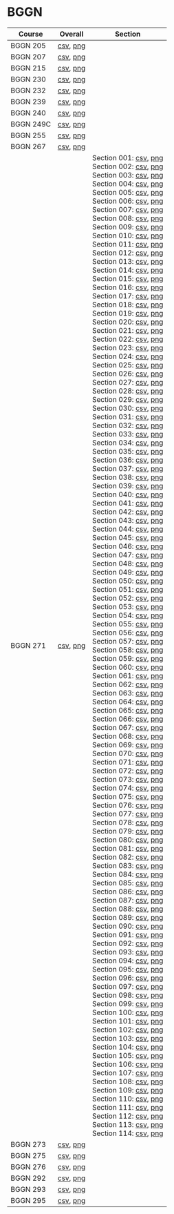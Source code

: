 # BGGN

| Course | Overall | Section |
| ------ | ------- | ------- |
| BGGN 205 | [csv](https://github.com/UCSD-Historical-Enrollment-Data/2025Spring/blob/main/overall/BGGN%20205.csv), [png](https://raw.githubusercontent.com/UCSD-Historical-Enrollment-Data/2025Spring/main/plot_overall/BGGN%20205.png) |  |
| BGGN 207 | [csv](https://github.com/UCSD-Historical-Enrollment-Data/2025Spring/blob/main/overall/BGGN%20207.csv), [png](https://raw.githubusercontent.com/UCSD-Historical-Enrollment-Data/2025Spring/main/plot_overall/BGGN%20207.png) |  |
| BGGN 215 | [csv](https://github.com/UCSD-Historical-Enrollment-Data/2025Spring/blob/main/overall/BGGN%20215.csv), [png](https://raw.githubusercontent.com/UCSD-Historical-Enrollment-Data/2025Spring/main/plot_overall/BGGN%20215.png) |  |
| BGGN 230 | [csv](https://github.com/UCSD-Historical-Enrollment-Data/2025Spring/blob/main/overall/BGGN%20230.csv), [png](https://raw.githubusercontent.com/UCSD-Historical-Enrollment-Data/2025Spring/main/plot_overall/BGGN%20230.png) |  |
| BGGN 232 | [csv](https://github.com/UCSD-Historical-Enrollment-Data/2025Spring/blob/main/overall/BGGN%20232.csv), [png](https://raw.githubusercontent.com/UCSD-Historical-Enrollment-Data/2025Spring/main/plot_overall/BGGN%20232.png) |  |
| BGGN 239 | [csv](https://github.com/UCSD-Historical-Enrollment-Data/2025Spring/blob/main/overall/BGGN%20239.csv), [png](https://raw.githubusercontent.com/UCSD-Historical-Enrollment-Data/2025Spring/main/plot_overall/BGGN%20239.png) |  |
| BGGN 240 | [csv](https://github.com/UCSD-Historical-Enrollment-Data/2025Spring/blob/main/overall/BGGN%20240.csv), [png](https://raw.githubusercontent.com/UCSD-Historical-Enrollment-Data/2025Spring/main/plot_overall/BGGN%20240.png) |  |
| BGGN 249C | [csv](https://github.com/UCSD-Historical-Enrollment-Data/2025Spring/blob/main/overall/BGGN%20249C.csv), [png](https://raw.githubusercontent.com/UCSD-Historical-Enrollment-Data/2025Spring/main/plot_overall/BGGN%20249C.png) |  |
| BGGN 255 | [csv](https://github.com/UCSD-Historical-Enrollment-Data/2025Spring/blob/main/overall/BGGN%20255.csv), [png](https://raw.githubusercontent.com/UCSD-Historical-Enrollment-Data/2025Spring/main/plot_overall/BGGN%20255.png) |  |
| BGGN 267 | [csv](https://github.com/UCSD-Historical-Enrollment-Data/2025Spring/blob/main/overall/BGGN%20267.csv), [png](https://raw.githubusercontent.com/UCSD-Historical-Enrollment-Data/2025Spring/main/plot_overall/BGGN%20267.png) |  |
| BGGN 271 | [csv](https://github.com/UCSD-Historical-Enrollment-Data/2025Spring/blob/main/overall/BGGN%20271.csv), [png](https://raw.githubusercontent.com/UCSD-Historical-Enrollment-Data/2025Spring/main/plot_overall/BGGN%20271.png) | Section 001: [csv](https://github.com/UCSD-Historical-Enrollment-Data/2025Spring/blob/main/section/BGGN%20271_001.csv), [png](https://raw.githubusercontent.com/UCSD-Historical-Enrollment-Data/2025Spring/main/plot_section/BGGN%20271_001.png)<br>Section 002: [csv](https://github.com/UCSD-Historical-Enrollment-Data/2025Spring/blob/main/section/BGGN%20271_002.csv), [png](https://raw.githubusercontent.com/UCSD-Historical-Enrollment-Data/2025Spring/main/plot_section/BGGN%20271_002.png)<br>Section 003: [csv](https://github.com/UCSD-Historical-Enrollment-Data/2025Spring/blob/main/section/BGGN%20271_003.csv), [png](https://raw.githubusercontent.com/UCSD-Historical-Enrollment-Data/2025Spring/main/plot_section/BGGN%20271_003.png)<br>Section 004: [csv](https://github.com/UCSD-Historical-Enrollment-Data/2025Spring/blob/main/section/BGGN%20271_004.csv), [png](https://raw.githubusercontent.com/UCSD-Historical-Enrollment-Data/2025Spring/main/plot_section/BGGN%20271_004.png)<br>Section 005: [csv](https://github.com/UCSD-Historical-Enrollment-Data/2025Spring/blob/main/section/BGGN%20271_005.csv), [png](https://raw.githubusercontent.com/UCSD-Historical-Enrollment-Data/2025Spring/main/plot_section/BGGN%20271_005.png)<br>Section 006: [csv](https://github.com/UCSD-Historical-Enrollment-Data/2025Spring/blob/main/section/BGGN%20271_006.csv), [png](https://raw.githubusercontent.com/UCSD-Historical-Enrollment-Data/2025Spring/main/plot_section/BGGN%20271_006.png)<br>Section 007: [csv](https://github.com/UCSD-Historical-Enrollment-Data/2025Spring/blob/main/section/BGGN%20271_007.csv), [png](https://raw.githubusercontent.com/UCSD-Historical-Enrollment-Data/2025Spring/main/plot_section/BGGN%20271_007.png)<br>Section 008: [csv](https://github.com/UCSD-Historical-Enrollment-Data/2025Spring/blob/main/section/BGGN%20271_008.csv), [png](https://raw.githubusercontent.com/UCSD-Historical-Enrollment-Data/2025Spring/main/plot_section/BGGN%20271_008.png)<br>Section 009: [csv](https://github.com/UCSD-Historical-Enrollment-Data/2025Spring/blob/main/section/BGGN%20271_009.csv), [png](https://raw.githubusercontent.com/UCSD-Historical-Enrollment-Data/2025Spring/main/plot_section/BGGN%20271_009.png)<br>Section 010: [csv](https://github.com/UCSD-Historical-Enrollment-Data/2025Spring/blob/main/section/BGGN%20271_010.csv), [png](https://raw.githubusercontent.com/UCSD-Historical-Enrollment-Data/2025Spring/main/plot_section/BGGN%20271_010.png)<br>Section 011: [csv](https://github.com/UCSD-Historical-Enrollment-Data/2025Spring/blob/main/section/BGGN%20271_011.csv), [png](https://raw.githubusercontent.com/UCSD-Historical-Enrollment-Data/2025Spring/main/plot_section/BGGN%20271_011.png)<br>Section 012: [csv](https://github.com/UCSD-Historical-Enrollment-Data/2025Spring/blob/main/section/BGGN%20271_012.csv), [png](https://raw.githubusercontent.com/UCSD-Historical-Enrollment-Data/2025Spring/main/plot_section/BGGN%20271_012.png)<br>Section 013: [csv](https://github.com/UCSD-Historical-Enrollment-Data/2025Spring/blob/main/section/BGGN%20271_013.csv), [png](https://raw.githubusercontent.com/UCSD-Historical-Enrollment-Data/2025Spring/main/plot_section/BGGN%20271_013.png)<br>Section 014: [csv](https://github.com/UCSD-Historical-Enrollment-Data/2025Spring/blob/main/section/BGGN%20271_014.csv), [png](https://raw.githubusercontent.com/UCSD-Historical-Enrollment-Data/2025Spring/main/plot_section/BGGN%20271_014.png)<br>Section 015: [csv](https://github.com/UCSD-Historical-Enrollment-Data/2025Spring/blob/main/section/BGGN%20271_015.csv), [png](https://raw.githubusercontent.com/UCSD-Historical-Enrollment-Data/2025Spring/main/plot_section/BGGN%20271_015.png)<br>Section 016: [csv](https://github.com/UCSD-Historical-Enrollment-Data/2025Spring/blob/main/section/BGGN%20271_016.csv), [png](https://raw.githubusercontent.com/UCSD-Historical-Enrollment-Data/2025Spring/main/plot_section/BGGN%20271_016.png)<br>Section 017: [csv](https://github.com/UCSD-Historical-Enrollment-Data/2025Spring/blob/main/section/BGGN%20271_017.csv), [png](https://raw.githubusercontent.com/UCSD-Historical-Enrollment-Data/2025Spring/main/plot_section/BGGN%20271_017.png)<br>Section 018: [csv](https://github.com/UCSD-Historical-Enrollment-Data/2025Spring/blob/main/section/BGGN%20271_018.csv), [png](https://raw.githubusercontent.com/UCSD-Historical-Enrollment-Data/2025Spring/main/plot_section/BGGN%20271_018.png)<br>Section 019: [csv](https://github.com/UCSD-Historical-Enrollment-Data/2025Spring/blob/main/section/BGGN%20271_019.csv), [png](https://raw.githubusercontent.com/UCSD-Historical-Enrollment-Data/2025Spring/main/plot_section/BGGN%20271_019.png)<br>Section 020: [csv](https://github.com/UCSD-Historical-Enrollment-Data/2025Spring/blob/main/section/BGGN%20271_020.csv), [png](https://raw.githubusercontent.com/UCSD-Historical-Enrollment-Data/2025Spring/main/plot_section/BGGN%20271_020.png)<br>Section 021: [csv](https://github.com/UCSD-Historical-Enrollment-Data/2025Spring/blob/main/section/BGGN%20271_021.csv), [png](https://raw.githubusercontent.com/UCSD-Historical-Enrollment-Data/2025Spring/main/plot_section/BGGN%20271_021.png)<br>Section 022: [csv](https://github.com/UCSD-Historical-Enrollment-Data/2025Spring/blob/main/section/BGGN%20271_022.csv), [png](https://raw.githubusercontent.com/UCSD-Historical-Enrollment-Data/2025Spring/main/plot_section/BGGN%20271_022.png)<br>Section 023: [csv](https://github.com/UCSD-Historical-Enrollment-Data/2025Spring/blob/main/section/BGGN%20271_023.csv), [png](https://raw.githubusercontent.com/UCSD-Historical-Enrollment-Data/2025Spring/main/plot_section/BGGN%20271_023.png)<br>Section 024: [csv](https://github.com/UCSD-Historical-Enrollment-Data/2025Spring/blob/main/section/BGGN%20271_024.csv), [png](https://raw.githubusercontent.com/UCSD-Historical-Enrollment-Data/2025Spring/main/plot_section/BGGN%20271_024.png)<br>Section 025: [csv](https://github.com/UCSD-Historical-Enrollment-Data/2025Spring/blob/main/section/BGGN%20271_025.csv), [png](https://raw.githubusercontent.com/UCSD-Historical-Enrollment-Data/2025Spring/main/plot_section/BGGN%20271_025.png)<br>Section 026: [csv](https://github.com/UCSD-Historical-Enrollment-Data/2025Spring/blob/main/section/BGGN%20271_026.csv), [png](https://raw.githubusercontent.com/UCSD-Historical-Enrollment-Data/2025Spring/main/plot_section/BGGN%20271_026.png)<br>Section 027: [csv](https://github.com/UCSD-Historical-Enrollment-Data/2025Spring/blob/main/section/BGGN%20271_027.csv), [png](https://raw.githubusercontent.com/UCSD-Historical-Enrollment-Data/2025Spring/main/plot_section/BGGN%20271_027.png)<br>Section 028: [csv](https://github.com/UCSD-Historical-Enrollment-Data/2025Spring/blob/main/section/BGGN%20271_028.csv), [png](https://raw.githubusercontent.com/UCSD-Historical-Enrollment-Data/2025Spring/main/plot_section/BGGN%20271_028.png)<br>Section 029: [csv](https://github.com/UCSD-Historical-Enrollment-Data/2025Spring/blob/main/section/BGGN%20271_029.csv), [png](https://raw.githubusercontent.com/UCSD-Historical-Enrollment-Data/2025Spring/main/plot_section/BGGN%20271_029.png)<br>Section 030: [csv](https://github.com/UCSD-Historical-Enrollment-Data/2025Spring/blob/main/section/BGGN%20271_030.csv), [png](https://raw.githubusercontent.com/UCSD-Historical-Enrollment-Data/2025Spring/main/plot_section/BGGN%20271_030.png)<br>Section 031: [csv](https://github.com/UCSD-Historical-Enrollment-Data/2025Spring/blob/main/section/BGGN%20271_031.csv), [png](https://raw.githubusercontent.com/UCSD-Historical-Enrollment-Data/2025Spring/main/plot_section/BGGN%20271_031.png)<br>Section 032: [csv](https://github.com/UCSD-Historical-Enrollment-Data/2025Spring/blob/main/section/BGGN%20271_032.csv), [png](https://raw.githubusercontent.com/UCSD-Historical-Enrollment-Data/2025Spring/main/plot_section/BGGN%20271_032.png)<br>Section 033: [csv](https://github.com/UCSD-Historical-Enrollment-Data/2025Spring/blob/main/section/BGGN%20271_033.csv), [png](https://raw.githubusercontent.com/UCSD-Historical-Enrollment-Data/2025Spring/main/plot_section/BGGN%20271_033.png)<br>Section 034: [csv](https://github.com/UCSD-Historical-Enrollment-Data/2025Spring/blob/main/section/BGGN%20271_034.csv), [png](https://raw.githubusercontent.com/UCSD-Historical-Enrollment-Data/2025Spring/main/plot_section/BGGN%20271_034.png)<br>Section 035: [csv](https://github.com/UCSD-Historical-Enrollment-Data/2025Spring/blob/main/section/BGGN%20271_035.csv), [png](https://raw.githubusercontent.com/UCSD-Historical-Enrollment-Data/2025Spring/main/plot_section/BGGN%20271_035.png)<br>Section 036: [csv](https://github.com/UCSD-Historical-Enrollment-Data/2025Spring/blob/main/section/BGGN%20271_036.csv), [png](https://raw.githubusercontent.com/UCSD-Historical-Enrollment-Data/2025Spring/main/plot_section/BGGN%20271_036.png)<br>Section 037: [csv](https://github.com/UCSD-Historical-Enrollment-Data/2025Spring/blob/main/section/BGGN%20271_037.csv), [png](https://raw.githubusercontent.com/UCSD-Historical-Enrollment-Data/2025Spring/main/plot_section/BGGN%20271_037.png)<br>Section 038: [csv](https://github.com/UCSD-Historical-Enrollment-Data/2025Spring/blob/main/section/BGGN%20271_038.csv), [png](https://raw.githubusercontent.com/UCSD-Historical-Enrollment-Data/2025Spring/main/plot_section/BGGN%20271_038.png)<br>Section 039: [csv](https://github.com/UCSD-Historical-Enrollment-Data/2025Spring/blob/main/section/BGGN%20271_039.csv), [png](https://raw.githubusercontent.com/UCSD-Historical-Enrollment-Data/2025Spring/main/plot_section/BGGN%20271_039.png)<br>Section 040: [csv](https://github.com/UCSD-Historical-Enrollment-Data/2025Spring/blob/main/section/BGGN%20271_040.csv), [png](https://raw.githubusercontent.com/UCSD-Historical-Enrollment-Data/2025Spring/main/plot_section/BGGN%20271_040.png)<br>Section 041: [csv](https://github.com/UCSD-Historical-Enrollment-Data/2025Spring/blob/main/section/BGGN%20271_041.csv), [png](https://raw.githubusercontent.com/UCSD-Historical-Enrollment-Data/2025Spring/main/plot_section/BGGN%20271_041.png)<br>Section 042: [csv](https://github.com/UCSD-Historical-Enrollment-Data/2025Spring/blob/main/section/BGGN%20271_042.csv), [png](https://raw.githubusercontent.com/UCSD-Historical-Enrollment-Data/2025Spring/main/plot_section/BGGN%20271_042.png)<br>Section 043: [csv](https://github.com/UCSD-Historical-Enrollment-Data/2025Spring/blob/main/section/BGGN%20271_043.csv), [png](https://raw.githubusercontent.com/UCSD-Historical-Enrollment-Data/2025Spring/main/plot_section/BGGN%20271_043.png)<br>Section 044: [csv](https://github.com/UCSD-Historical-Enrollment-Data/2025Spring/blob/main/section/BGGN%20271_044.csv), [png](https://raw.githubusercontent.com/UCSD-Historical-Enrollment-Data/2025Spring/main/plot_section/BGGN%20271_044.png)<br>Section 045: [csv](https://github.com/UCSD-Historical-Enrollment-Data/2025Spring/blob/main/section/BGGN%20271_045.csv), [png](https://raw.githubusercontent.com/UCSD-Historical-Enrollment-Data/2025Spring/main/plot_section/BGGN%20271_045.png)<br>Section 046: [csv](https://github.com/UCSD-Historical-Enrollment-Data/2025Spring/blob/main/section/BGGN%20271_046.csv), [png](https://raw.githubusercontent.com/UCSD-Historical-Enrollment-Data/2025Spring/main/plot_section/BGGN%20271_046.png)<br>Section 047: [csv](https://github.com/UCSD-Historical-Enrollment-Data/2025Spring/blob/main/section/BGGN%20271_047.csv), [png](https://raw.githubusercontent.com/UCSD-Historical-Enrollment-Data/2025Spring/main/plot_section/BGGN%20271_047.png)<br>Section 048: [csv](https://github.com/UCSD-Historical-Enrollment-Data/2025Spring/blob/main/section/BGGN%20271_048.csv), [png](https://raw.githubusercontent.com/UCSD-Historical-Enrollment-Data/2025Spring/main/plot_section/BGGN%20271_048.png)<br>Section 049: [csv](https://github.com/UCSD-Historical-Enrollment-Data/2025Spring/blob/main/section/BGGN%20271_049.csv), [png](https://raw.githubusercontent.com/UCSD-Historical-Enrollment-Data/2025Spring/main/plot_section/BGGN%20271_049.png)<br>Section 050: [csv](https://github.com/UCSD-Historical-Enrollment-Data/2025Spring/blob/main/section/BGGN%20271_050.csv), [png](https://raw.githubusercontent.com/UCSD-Historical-Enrollment-Data/2025Spring/main/plot_section/BGGN%20271_050.png)<br>Section 051: [csv](https://github.com/UCSD-Historical-Enrollment-Data/2025Spring/blob/main/section/BGGN%20271_051.csv), [png](https://raw.githubusercontent.com/UCSD-Historical-Enrollment-Data/2025Spring/main/plot_section/BGGN%20271_051.png)<br>Section 052: [csv](https://github.com/UCSD-Historical-Enrollment-Data/2025Spring/blob/main/section/BGGN%20271_052.csv), [png](https://raw.githubusercontent.com/UCSD-Historical-Enrollment-Data/2025Spring/main/plot_section/BGGN%20271_052.png)<br>Section 053: [csv](https://github.com/UCSD-Historical-Enrollment-Data/2025Spring/blob/main/section/BGGN%20271_053.csv), [png](https://raw.githubusercontent.com/UCSD-Historical-Enrollment-Data/2025Spring/main/plot_section/BGGN%20271_053.png)<br>Section 054: [csv](https://github.com/UCSD-Historical-Enrollment-Data/2025Spring/blob/main/section/BGGN%20271_054.csv), [png](https://raw.githubusercontent.com/UCSD-Historical-Enrollment-Data/2025Spring/main/plot_section/BGGN%20271_054.png)<br>Section 055: [csv](https://github.com/UCSD-Historical-Enrollment-Data/2025Spring/blob/main/section/BGGN%20271_055.csv), [png](https://raw.githubusercontent.com/UCSD-Historical-Enrollment-Data/2025Spring/main/plot_section/BGGN%20271_055.png)<br>Section 056: [csv](https://github.com/UCSD-Historical-Enrollment-Data/2025Spring/blob/main/section/BGGN%20271_056.csv), [png](https://raw.githubusercontent.com/UCSD-Historical-Enrollment-Data/2025Spring/main/plot_section/BGGN%20271_056.png)<br>Section 057: [csv](https://github.com/UCSD-Historical-Enrollment-Data/2025Spring/blob/main/section/BGGN%20271_057.csv), [png](https://raw.githubusercontent.com/UCSD-Historical-Enrollment-Data/2025Spring/main/plot_section/BGGN%20271_057.png)<br>Section 058: [csv](https://github.com/UCSD-Historical-Enrollment-Data/2025Spring/blob/main/section/BGGN%20271_058.csv), [png](https://raw.githubusercontent.com/UCSD-Historical-Enrollment-Data/2025Spring/main/plot_section/BGGN%20271_058.png)<br>Section 059: [csv](https://github.com/UCSD-Historical-Enrollment-Data/2025Spring/blob/main/section/BGGN%20271_059.csv), [png](https://raw.githubusercontent.com/UCSD-Historical-Enrollment-Data/2025Spring/main/plot_section/BGGN%20271_059.png)<br>Section 060: [csv](https://github.com/UCSD-Historical-Enrollment-Data/2025Spring/blob/main/section/BGGN%20271_060.csv), [png](https://raw.githubusercontent.com/UCSD-Historical-Enrollment-Data/2025Spring/main/plot_section/BGGN%20271_060.png)<br>Section 061: [csv](https://github.com/UCSD-Historical-Enrollment-Data/2025Spring/blob/main/section/BGGN%20271_061.csv), [png](https://raw.githubusercontent.com/UCSD-Historical-Enrollment-Data/2025Spring/main/plot_section/BGGN%20271_061.png)<br>Section 062: [csv](https://github.com/UCSD-Historical-Enrollment-Data/2025Spring/blob/main/section/BGGN%20271_062.csv), [png](https://raw.githubusercontent.com/UCSD-Historical-Enrollment-Data/2025Spring/main/plot_section/BGGN%20271_062.png)<br>Section 063: [csv](https://github.com/UCSD-Historical-Enrollment-Data/2025Spring/blob/main/section/BGGN%20271_063.csv), [png](https://raw.githubusercontent.com/UCSD-Historical-Enrollment-Data/2025Spring/main/plot_section/BGGN%20271_063.png)<br>Section 064: [csv](https://github.com/UCSD-Historical-Enrollment-Data/2025Spring/blob/main/section/BGGN%20271_064.csv), [png](https://raw.githubusercontent.com/UCSD-Historical-Enrollment-Data/2025Spring/main/plot_section/BGGN%20271_064.png)<br>Section 065: [csv](https://github.com/UCSD-Historical-Enrollment-Data/2025Spring/blob/main/section/BGGN%20271_065.csv), [png](https://raw.githubusercontent.com/UCSD-Historical-Enrollment-Data/2025Spring/main/plot_section/BGGN%20271_065.png)<br>Section 066: [csv](https://github.com/UCSD-Historical-Enrollment-Data/2025Spring/blob/main/section/BGGN%20271_066.csv), [png](https://raw.githubusercontent.com/UCSD-Historical-Enrollment-Data/2025Spring/main/plot_section/BGGN%20271_066.png)<br>Section 067: [csv](https://github.com/UCSD-Historical-Enrollment-Data/2025Spring/blob/main/section/BGGN%20271_067.csv), [png](https://raw.githubusercontent.com/UCSD-Historical-Enrollment-Data/2025Spring/main/plot_section/BGGN%20271_067.png)<br>Section 068: [csv](https://github.com/UCSD-Historical-Enrollment-Data/2025Spring/blob/main/section/BGGN%20271_068.csv), [png](https://raw.githubusercontent.com/UCSD-Historical-Enrollment-Data/2025Spring/main/plot_section/BGGN%20271_068.png)<br>Section 069: [csv](https://github.com/UCSD-Historical-Enrollment-Data/2025Spring/blob/main/section/BGGN%20271_069.csv), [png](https://raw.githubusercontent.com/UCSD-Historical-Enrollment-Data/2025Spring/main/plot_section/BGGN%20271_069.png)<br>Section 070: [csv](https://github.com/UCSD-Historical-Enrollment-Data/2025Spring/blob/main/section/BGGN%20271_070.csv), [png](https://raw.githubusercontent.com/UCSD-Historical-Enrollment-Data/2025Spring/main/plot_section/BGGN%20271_070.png)<br>Section 071: [csv](https://github.com/UCSD-Historical-Enrollment-Data/2025Spring/blob/main/section/BGGN%20271_071.csv), [png](https://raw.githubusercontent.com/UCSD-Historical-Enrollment-Data/2025Spring/main/plot_section/BGGN%20271_071.png)<br>Section 072: [csv](https://github.com/UCSD-Historical-Enrollment-Data/2025Spring/blob/main/section/BGGN%20271_072.csv), [png](https://raw.githubusercontent.com/UCSD-Historical-Enrollment-Data/2025Spring/main/plot_section/BGGN%20271_072.png)<br>Section 073: [csv](https://github.com/UCSD-Historical-Enrollment-Data/2025Spring/blob/main/section/BGGN%20271_073.csv), [png](https://raw.githubusercontent.com/UCSD-Historical-Enrollment-Data/2025Spring/main/plot_section/BGGN%20271_073.png)<br>Section 074: [csv](https://github.com/UCSD-Historical-Enrollment-Data/2025Spring/blob/main/section/BGGN%20271_074.csv), [png](https://raw.githubusercontent.com/UCSD-Historical-Enrollment-Data/2025Spring/main/plot_section/BGGN%20271_074.png)<br>Section 075: [csv](https://github.com/UCSD-Historical-Enrollment-Data/2025Spring/blob/main/section/BGGN%20271_075.csv), [png](https://raw.githubusercontent.com/UCSD-Historical-Enrollment-Data/2025Spring/main/plot_section/BGGN%20271_075.png)<br>Section 076: [csv](https://github.com/UCSD-Historical-Enrollment-Data/2025Spring/blob/main/section/BGGN%20271_076.csv), [png](https://raw.githubusercontent.com/UCSD-Historical-Enrollment-Data/2025Spring/main/plot_section/BGGN%20271_076.png)<br>Section 077: [csv](https://github.com/UCSD-Historical-Enrollment-Data/2025Spring/blob/main/section/BGGN%20271_077.csv), [png](https://raw.githubusercontent.com/UCSD-Historical-Enrollment-Data/2025Spring/main/plot_section/BGGN%20271_077.png)<br>Section 078: [csv](https://github.com/UCSD-Historical-Enrollment-Data/2025Spring/blob/main/section/BGGN%20271_078.csv), [png](https://raw.githubusercontent.com/UCSD-Historical-Enrollment-Data/2025Spring/main/plot_section/BGGN%20271_078.png)<br>Section 079: [csv](https://github.com/UCSD-Historical-Enrollment-Data/2025Spring/blob/main/section/BGGN%20271_079.csv), [png](https://raw.githubusercontent.com/UCSD-Historical-Enrollment-Data/2025Spring/main/plot_section/BGGN%20271_079.png)<br>Section 080: [csv](https://github.com/UCSD-Historical-Enrollment-Data/2025Spring/blob/main/section/BGGN%20271_080.csv), [png](https://raw.githubusercontent.com/UCSD-Historical-Enrollment-Data/2025Spring/main/plot_section/BGGN%20271_080.png)<br>Section 081: [csv](https://github.com/UCSD-Historical-Enrollment-Data/2025Spring/blob/main/section/BGGN%20271_081.csv), [png](https://raw.githubusercontent.com/UCSD-Historical-Enrollment-Data/2025Spring/main/plot_section/BGGN%20271_081.png)<br>Section 082: [csv](https://github.com/UCSD-Historical-Enrollment-Data/2025Spring/blob/main/section/BGGN%20271_082.csv), [png](https://raw.githubusercontent.com/UCSD-Historical-Enrollment-Data/2025Spring/main/plot_section/BGGN%20271_082.png)<br>Section 083: [csv](https://github.com/UCSD-Historical-Enrollment-Data/2025Spring/blob/main/section/BGGN%20271_083.csv), [png](https://raw.githubusercontent.com/UCSD-Historical-Enrollment-Data/2025Spring/main/plot_section/BGGN%20271_083.png)<br>Section 084: [csv](https://github.com/UCSD-Historical-Enrollment-Data/2025Spring/blob/main/section/BGGN%20271_084.csv), [png](https://raw.githubusercontent.com/UCSD-Historical-Enrollment-Data/2025Spring/main/plot_section/BGGN%20271_084.png)<br>Section 085: [csv](https://github.com/UCSD-Historical-Enrollment-Data/2025Spring/blob/main/section/BGGN%20271_085.csv), [png](https://raw.githubusercontent.com/UCSD-Historical-Enrollment-Data/2025Spring/main/plot_section/BGGN%20271_085.png)<br>Section 086: [csv](https://github.com/UCSD-Historical-Enrollment-Data/2025Spring/blob/main/section/BGGN%20271_086.csv), [png](https://raw.githubusercontent.com/UCSD-Historical-Enrollment-Data/2025Spring/main/plot_section/BGGN%20271_086.png)<br>Section 087: [csv](https://github.com/UCSD-Historical-Enrollment-Data/2025Spring/blob/main/section/BGGN%20271_087.csv), [png](https://raw.githubusercontent.com/UCSD-Historical-Enrollment-Data/2025Spring/main/plot_section/BGGN%20271_087.png)<br>Section 088: [csv](https://github.com/UCSD-Historical-Enrollment-Data/2025Spring/blob/main/section/BGGN%20271_088.csv), [png](https://raw.githubusercontent.com/UCSD-Historical-Enrollment-Data/2025Spring/main/plot_section/BGGN%20271_088.png)<br>Section 089: [csv](https://github.com/UCSD-Historical-Enrollment-Data/2025Spring/blob/main/section/BGGN%20271_089.csv), [png](https://raw.githubusercontent.com/UCSD-Historical-Enrollment-Data/2025Spring/main/plot_section/BGGN%20271_089.png)<br>Section 090: [csv](https://github.com/UCSD-Historical-Enrollment-Data/2025Spring/blob/main/section/BGGN%20271_090.csv), [png](https://raw.githubusercontent.com/UCSD-Historical-Enrollment-Data/2025Spring/main/plot_section/BGGN%20271_090.png)<br>Section 091: [csv](https://github.com/UCSD-Historical-Enrollment-Data/2025Spring/blob/main/section/BGGN%20271_091.csv), [png](https://raw.githubusercontent.com/UCSD-Historical-Enrollment-Data/2025Spring/main/plot_section/BGGN%20271_091.png)<br>Section 092: [csv](https://github.com/UCSD-Historical-Enrollment-Data/2025Spring/blob/main/section/BGGN%20271_092.csv), [png](https://raw.githubusercontent.com/UCSD-Historical-Enrollment-Data/2025Spring/main/plot_section/BGGN%20271_092.png)<br>Section 093: [csv](https://github.com/UCSD-Historical-Enrollment-Data/2025Spring/blob/main/section/BGGN%20271_093.csv), [png](https://raw.githubusercontent.com/UCSD-Historical-Enrollment-Data/2025Spring/main/plot_section/BGGN%20271_093.png)<br>Section 094: [csv](https://github.com/UCSD-Historical-Enrollment-Data/2025Spring/blob/main/section/BGGN%20271_094.csv), [png](https://raw.githubusercontent.com/UCSD-Historical-Enrollment-Data/2025Spring/main/plot_section/BGGN%20271_094.png)<br>Section 095: [csv](https://github.com/UCSD-Historical-Enrollment-Data/2025Spring/blob/main/section/BGGN%20271_095.csv), [png](https://raw.githubusercontent.com/UCSD-Historical-Enrollment-Data/2025Spring/main/plot_section/BGGN%20271_095.png)<br>Section 096: [csv](https://github.com/UCSD-Historical-Enrollment-Data/2025Spring/blob/main/section/BGGN%20271_096.csv), [png](https://raw.githubusercontent.com/UCSD-Historical-Enrollment-Data/2025Spring/main/plot_section/BGGN%20271_096.png)<br>Section 097: [csv](https://github.com/UCSD-Historical-Enrollment-Data/2025Spring/blob/main/section/BGGN%20271_097.csv), [png](https://raw.githubusercontent.com/UCSD-Historical-Enrollment-Data/2025Spring/main/plot_section/BGGN%20271_097.png)<br>Section 098: [csv](https://github.com/UCSD-Historical-Enrollment-Data/2025Spring/blob/main/section/BGGN%20271_098.csv), [png](https://raw.githubusercontent.com/UCSD-Historical-Enrollment-Data/2025Spring/main/plot_section/BGGN%20271_098.png)<br>Section 099: [csv](https://github.com/UCSD-Historical-Enrollment-Data/2025Spring/blob/main/section/BGGN%20271_099.csv), [png](https://raw.githubusercontent.com/UCSD-Historical-Enrollment-Data/2025Spring/main/plot_section/BGGN%20271_099.png)<br>Section 100: [csv](https://github.com/UCSD-Historical-Enrollment-Data/2025Spring/blob/main/section/BGGN%20271_100.csv), [png](https://raw.githubusercontent.com/UCSD-Historical-Enrollment-Data/2025Spring/main/plot_section/BGGN%20271_100.png)<br>Section 101: [csv](https://github.com/UCSD-Historical-Enrollment-Data/2025Spring/blob/main/section/BGGN%20271_101.csv), [png](https://raw.githubusercontent.com/UCSD-Historical-Enrollment-Data/2025Spring/main/plot_section/BGGN%20271_101.png)<br>Section 102: [csv](https://github.com/UCSD-Historical-Enrollment-Data/2025Spring/blob/main/section/BGGN%20271_102.csv), [png](https://raw.githubusercontent.com/UCSD-Historical-Enrollment-Data/2025Spring/main/plot_section/BGGN%20271_102.png)<br>Section 103: [csv](https://github.com/UCSD-Historical-Enrollment-Data/2025Spring/blob/main/section/BGGN%20271_103.csv), [png](https://raw.githubusercontent.com/UCSD-Historical-Enrollment-Data/2025Spring/main/plot_section/BGGN%20271_103.png)<br>Section 104: [csv](https://github.com/UCSD-Historical-Enrollment-Data/2025Spring/blob/main/section/BGGN%20271_104.csv), [png](https://raw.githubusercontent.com/UCSD-Historical-Enrollment-Data/2025Spring/main/plot_section/BGGN%20271_104.png)<br>Section 105: [csv](https://github.com/UCSD-Historical-Enrollment-Data/2025Spring/blob/main/section/BGGN%20271_105.csv), [png](https://raw.githubusercontent.com/UCSD-Historical-Enrollment-Data/2025Spring/main/plot_section/BGGN%20271_105.png)<br>Section 106: [csv](https://github.com/UCSD-Historical-Enrollment-Data/2025Spring/blob/main/section/BGGN%20271_106.csv), [png](https://raw.githubusercontent.com/UCSD-Historical-Enrollment-Data/2025Spring/main/plot_section/BGGN%20271_106.png)<br>Section 107: [csv](https://github.com/UCSD-Historical-Enrollment-Data/2025Spring/blob/main/section/BGGN%20271_107.csv), [png](https://raw.githubusercontent.com/UCSD-Historical-Enrollment-Data/2025Spring/main/plot_section/BGGN%20271_107.png)<br>Section 108: [csv](https://github.com/UCSD-Historical-Enrollment-Data/2025Spring/blob/main/section/BGGN%20271_108.csv), [png](https://raw.githubusercontent.com/UCSD-Historical-Enrollment-Data/2025Spring/main/plot_section/BGGN%20271_108.png)<br>Section 109: [csv](https://github.com/UCSD-Historical-Enrollment-Data/2025Spring/blob/main/section/BGGN%20271_109.csv), [png](https://raw.githubusercontent.com/UCSD-Historical-Enrollment-Data/2025Spring/main/plot_section/BGGN%20271_109.png)<br>Section 110: [csv](https://github.com/UCSD-Historical-Enrollment-Data/2025Spring/blob/main/section/BGGN%20271_110.csv), [png](https://raw.githubusercontent.com/UCSD-Historical-Enrollment-Data/2025Spring/main/plot_section/BGGN%20271_110.png)<br>Section 111: [csv](https://github.com/UCSD-Historical-Enrollment-Data/2025Spring/blob/main/section/BGGN%20271_111.csv), [png](https://raw.githubusercontent.com/UCSD-Historical-Enrollment-Data/2025Spring/main/plot_section/BGGN%20271_111.png)<br>Section 112: [csv](https://github.com/UCSD-Historical-Enrollment-Data/2025Spring/blob/main/section/BGGN%20271_112.csv), [png](https://raw.githubusercontent.com/UCSD-Historical-Enrollment-Data/2025Spring/main/plot_section/BGGN%20271_112.png)<br>Section 113: [csv](https://github.com/UCSD-Historical-Enrollment-Data/2025Spring/blob/main/section/BGGN%20271_113.csv), [png](https://raw.githubusercontent.com/UCSD-Historical-Enrollment-Data/2025Spring/main/plot_section/BGGN%20271_113.png)<br>Section 114: [csv](https://github.com/UCSD-Historical-Enrollment-Data/2025Spring/blob/main/section/BGGN%20271_114.csv), [png](https://raw.githubusercontent.com/UCSD-Historical-Enrollment-Data/2025Spring/main/plot_section/BGGN%20271_114.png) |
| BGGN 273 | [csv](https://github.com/UCSD-Historical-Enrollment-Data/2025Spring/blob/main/overall/BGGN%20273.csv), [png](https://raw.githubusercontent.com/UCSD-Historical-Enrollment-Data/2025Spring/main/plot_overall/BGGN%20273.png) |  |
| BGGN 275 | [csv](https://github.com/UCSD-Historical-Enrollment-Data/2025Spring/blob/main/overall/BGGN%20275.csv), [png](https://raw.githubusercontent.com/UCSD-Historical-Enrollment-Data/2025Spring/main/plot_overall/BGGN%20275.png) |  |
| BGGN 276 | [csv](https://github.com/UCSD-Historical-Enrollment-Data/2025Spring/blob/main/overall/BGGN%20276.csv), [png](https://raw.githubusercontent.com/UCSD-Historical-Enrollment-Data/2025Spring/main/plot_overall/BGGN%20276.png) |  |
| BGGN 292 | [csv](https://github.com/UCSD-Historical-Enrollment-Data/2025Spring/blob/main/overall/BGGN%20292.csv), [png](https://raw.githubusercontent.com/UCSD-Historical-Enrollment-Data/2025Spring/main/plot_overall/BGGN%20292.png) |  |
| BGGN 293 | [csv](https://github.com/UCSD-Historical-Enrollment-Data/2025Spring/blob/main/overall/BGGN%20293.csv), [png](https://raw.githubusercontent.com/UCSD-Historical-Enrollment-Data/2025Spring/main/plot_overall/BGGN%20293.png) |  |
| BGGN 295 | [csv](https://github.com/UCSD-Historical-Enrollment-Data/2025Spring/blob/main/overall/BGGN%20295.csv), [png](https://raw.githubusercontent.com/UCSD-Historical-Enrollment-Data/2025Spring/main/plot_overall/BGGN%20295.png) |  |
